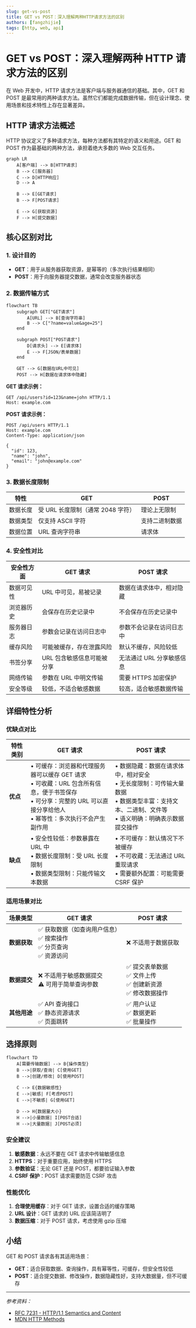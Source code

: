 ```yaml
---
slug: get-vs-post
title: GET vs POST：深入理解两种HTTP请求方法的区别
authors: [fangzhijie]
tags: [http, web, api]
---
```


# GET vs POST：深入理解两种 HTTP 请求方法的区别

在 Web 开发中，HTTP 请求方法是客户端与服务器通信的基础。其中，GET 和 POST 是最常用的两种请求方法。虽然它们都能完成数据传输，但在设计理念、使用场景和技术特性上存在显著差异。

<!-- truncate -->

## HTTP 请求方法概述

HTTP 协议定义了多种请求方法，每种方法都有其特定的语义和用途。GET 和 POST 作为最基础的两种方法，承担着绝大多数的 Web 交互任务。

```mermaid
graph LR
    A[客户端] --> B[HTTP请求]
    B --> C[服务器]
    C --> D[HTTP响应]
    D --> A

    B --> E[GET请求]
    B --> F[POST请求]

    E --> G[获取资源]
    F --> H[提交数据]
```

## 核心区别对比

### 1. 设计目的

- **GET**：用于从服务器获取资源，是幂等的（多次执行结果相同）
- **POST**：用于向服务器提交数据，通常会改变服务器状态

### 2. 数据传输方式

```mermaid
flowchart TB
    subgraph GET["GET请求"]
        A[URL] --> B[查询字符串]
        B --> C["?name=value&age=25"]
    end

    subgraph POST["POST请求"]
        D[请求头] --> E[请求体]
        E --> F[JSON/表单数据]
    end

    GET --> G[数据在URL中可见]
    POST --> H[数据在请求体中隐藏]
```

**GET 请求示例：**

```
GET /api/users?id=123&name=john HTTP/1.1
Host: example.com
```

**POST 请求示例：**

```
POST /api/users HTTP/1.1
Host: example.com
Content-Type: application/json

{
  "id": 123,
  "name": "john",
  "email": "john@example.com"
}
```

### 3. 数据长度限制

| 特性     | GET                               | POST           |
| -------- | --------------------------------- | -------------- |
| 数据长度 | 受 URL 长度限制（通常 2048 字符） | 理论上无限制   |
| 数据类型 | 仅支持 ASCII 字符                 | 支持二进制数据 |
| 数据位置 | URL 查询字符串                    | 请求体         |

### 4. 安全性对比

| 安全性方面 | GET 请求                   | POST 请求                 |
| ---------- | -------------------------- | ------------------------- |
| 数据可见性 | URL 中可见，易被记录       | 数据在请求体中，相对隐藏  |
| 浏览器历史 | 会保存在历史记录中         | 不会保存在历史记录中      |
| 服务器日志 | 参数会记录在访问日志中     | 参数不会记录在访问日志中  |
| 缓存风险   | 可能被缓存，存在泄露风险   | 默认不缓存，风险较低      |
| 书签分享   | URL 包含敏感信息可能被分享 | 无法通过 URL 分享敏感信息 |
| 网络传输   | 参数在 URL 中明文传输      | 需要 HTTPS 加密保护       |
| 安全等级   | 较低，不适合敏感数据       | 较高，适合敏感数据传输    |

## 详细特性分析

### 优缺点对比

| 特性类别 | GET 请求                                                                                                                                                                       | POST 请求                                                                                                                                                  |
| -------- | ------------------------------------------------------------------------------------------------------------------------------------------------------------------------------ | ---------------------------------------------------------------------------------------------------------------------------------------------------------- |
| **优点** | • 可缓存：浏览器和代理服务器可以缓存 GET 请求<br />• 可收藏：URL 包含所有信息，便于书签保存<br />• 可分享：完整的 URL 可以直接分享给他人<br />• 幂等性：多次执行不会产生副作用 | • 数据隐藏：数据在请求体中，相对安全<br />• 无长度限制：可传输大量数据<br />• 数据类型丰富：支持文本、二进制、文件等<br />• 语义明确：明确表示数据提交操作 |
| **缺点** | • 安全性较低：参数暴露在 URL 中<br />• 数据长度限制：受 URL 长度限制<br />• 数据类型限制：只能传输文本数据                                                                     | • 不可缓存：默认情况下不被缓存<br />• 不可收藏：无法通过 URL 重现请求<br />• 需要额外配置：可能需要 CSRF 保护                                              |

### 适用场景对比

| 场景类型     | GET 请求                                                                         | POST 请求                                                                |
| ------------ | -------------------------------------------------------------------------------- | ------------------------------------------------------------------------ |
| **数据获取** | ✅ 获取数据（如查询用户信息）<br />✅ 搜索操作<br />✅ 分页查询<br />✅ 资源访问 | ❌ 不适用于数据获取                                                      |
| **数据提交** | ❌ 不适用于敏感数据提交<br />⚠️ 可用于简单查询参数                               | ✅ 提交表单数据<br />✅ 文件上传<br />✅ 创建新资源<br />✅ 修改数据操作 |
| **其他用途** | ✅ API 查询接口<br />✅ 静态资源请求<br />✅ 页面跳转                            | ✅ 用户认证<br />✅ 数据更新<br />✅ 批量操作                            |

## 选择原则

```mermaid
flowchart TD
    A[需要传输数据] --> B{操作类型}
    B -->|获取/查询| C[使用GET]
    B -->|创建/修改| D[使用POST]

    C --> E{数据敏感性}
    E -->|敏感| F[考虑POST]
    E -->|不敏感| G[使用GET]

    D --> H{数据量大小}
    H -->|小量数据| I[POST合适]
    H -->|大量数据| J[POST必须]
```

### 安全建议

1. **敏感数据**：永远不要在 GET 请求中传输敏感信息
2. **HTTPS**：对于重要应用，始终使用 HTTPS
3. **参数验证**：无论 GET 还是 POST，都要验证输入参数
4. **CSRF 保护**：POST 请求需要防范 CSRF 攻击

### 性能优化

1. **合理使用缓存**：对于 GET 请求，设置合适的缓存策略
2. **URL 设计**：GET 请求的 URL 应该简洁明了
3. **数据压缩**：对于 POST 请求，考虑使用 gzip 压缩

## 小结

GET 和 POST 请求各有其适用场景：

- **GET**：适合获取数据、查询操作，具有幂等性，可缓存，但安全性较低
- **POST**：适合提交数据、修改操作，数据隐藏性好，支持大数据量，但不可缓存

---

_参考资料：_

- [RFC 7231 - HTTP/1.1 Semantics and Content](https://tools.ietf.org/html/rfc7231)
- [MDN HTTP Methods](https://developer.mozilla.org/en-US/docs/Web/HTTP/Methods)
